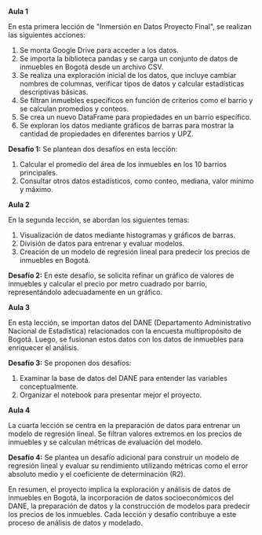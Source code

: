 **Aula 1**

En esta primera lección de "Inmersión en Datos Proyecto Final", se realizan las siguientes acciones:

1. Se monta Google Drive para acceder a los datos.
2. Se importa la biblioteca pandas y se carga un conjunto de datos de inmuebles en Bogotá desde un archivo CSV.
3. Se realiza una exploración inicial de los datos, que incluye cambiar nombres de columnas, verificar tipos de datos y calcular estadísticas descriptivas básicas.
4. Se filtran inmuebles específicos en función de criterios como el barrio y se calculan promedios y conteos.
5. Se crea un nuevo DataFrame para propiedades en un barrio específico.
6. Se exploran los datos mediante gráficos de barras para mostrar la cantidad de propiedades en diferentes barrios y UPZ.

**Desafío 1:**
Se plantean dos desafíos en esta lección:

1. Calcular el promedio del área de los inmuebles en los 10 barrios principales.
2. Consultar otros datos estadísticos, como conteo, mediana, valor mínimo y máximo.

**Aula 2**

En la segunda lección, se abordan los siguientes temas:

1. Visualización de datos mediante histogramas y gráficos de barras.
2. División de datos para entrenar y evaluar modelos.
3. Creación de un modelo de regresión lineal para predecir los precios de inmuebles en Bogotá.

**Desafío 2:**
En este desafío, se solicita refinar un gráfico de valores de inmuebles y calcular el precio por metro cuadrado por barrio, representándolo adecuadamente en un gráfico.

**Aula 3**

En esta lección, se importan datos del DANE (Departamento Administrativo Nacional de Estadística) relacionados con la encuesta multipropósito de Bogotá. Luego, se fusionan estos datos con los datos de inmuebles para enriquecer el análisis.

**Desafío 3:**
Se proponen dos desafíos:

1. Examinar la base de datos del DANE para entender las variables conceptualmente.
2. Organizar el notebook para presentar mejor el proyecto.

**Aula 4**

La cuarta lección se centra en la preparación de datos para entrenar un modelo de regresión lineal. Se filtran valores extremos en los precios de inmuebles y se calculan métricas de evaluación del modelo.

**Desafío 4:**
Se plantea un desafío adicional para construir un modelo de regresión lineal y evaluar su rendimiento utilizando métricas como el error absoluto medio y el coeficiente de determinación (R2).

En resumen, el proyecto implica la exploración y análisis de datos de inmuebles en Bogotá, la incorporación de datos socioeconómicos del DANE, la preparación de datos y la construcción de modelos para predecir los precios de los inmuebles. Cada lección y desafío contribuye a este proceso de análisis de datos y modelado.
